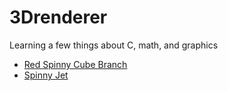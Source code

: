 # 3Drenderer
Learning a few things about C, math, and graphics

* [Red Spinny Cube Branch](https://github.com/GantMan/3Drenderer/tree/red-spinny-cube)
* [Spinny Jet](https://github.com/GantMan/3Drenderer/tree/twisty-jet)
